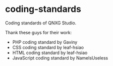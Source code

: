 # coding-standards
Coding standards of QNXG Studio.

Thank these guys for their work:

- PHP coding standard by Gaviny
- CSS coding standard by leaf-hsiao
- HTML coding standard by leaf-hsiao
- JavaScript coding standard by NameIsUseless
